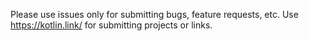 Please use issues only for submitting bugs, feature requests, etc.
Use https://kotlin.link/ for submitting projects or links.
